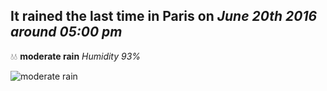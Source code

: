 ## It rained the last time in Paris on *June 20th 2016 around 05:00 pm*
💧💧  **moderate rain** *Humidity 93%*

![moderate rain](http://openweathermap.org/img/w/10d.png)
